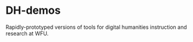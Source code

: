 # DH-demos
Rapidly-prototyped versions of tools for digital humanities instruction and research at WFU.
